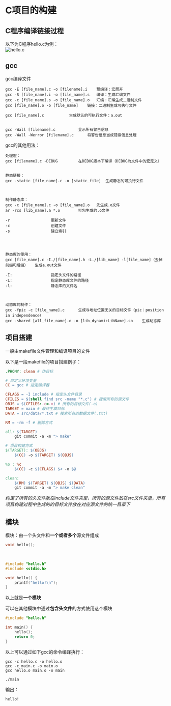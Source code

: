 # C项目的构建

## C程序编译链接过程
以下为C程序hello.c为例：<br>
![hello.c](https://myblog-1308923350.cos.ap-guangzhou.myqcloud.com/img/C_progranming.drawio.png)
<br>

## gcc
gcc编译文件<br>

```
gcc -E [file_name].c -o [filename].i	预编译：宏展开
gcc -S [file_name].i -o [file_name].s	编译：生成汇编文件
gcc -c [file_name].s -o [file_name].o	汇编：汇编生成二进制文件
gcc [file_name].o -o [file_name]	链接：二进制生成可执行文件

gcc [file_name].c			生成默认的可执行文件：a.out


gcc -Wall [filename].c			显示所有警告信息
gcc -Wall -Werror [filename].c		将警告信息当成错误信息处理
```

gcc的其他用法：<br>

```
处理宏：
gcc [filename].c -DEBUG			在DEBUG版本下编译（DEBUG为文件中的宏定义）


静态链接：
gcc -static [file_name].c -o [static_file]	生成静态的可执行文件



制作静态库：
gcc -c [file_name].c -o [file_name].o	先生成.o文件
ar -rcs [lib_name].a *.o		打包生成的.o文件

-r					更新文件
-c					创建文件
-s					建立索引




静态库的使用：
gcc [file_name].c -I./[file_name].h -L./[lib_name] -l[file_name]（去掉前缀和后缀）	生成a.out文件

-I:					指定头文件的路径
-L:					指定静态库文件的路径
-l:					静态库的文件名



动态库的制作：
gcc -fpic -c [file_name].c		生成与地址位置无关的目标文件（pic：position in independence）
gcc -shared [all_file_name].o -o [lib_dynamicLibName].so	生成动态库

```

## 项目搭建

一般由makefile文件管理和编译项目的文件

以下是一段makefile的项目搭建例子：

```makefile
.PHONY: clean # 伪目标

# 自定义环境变量
CC = gcc # 指定编译器

CFLAGS = -I include # 指定头文件目录
CFILES = $(shell find src -name "*.c") # 搜索所有的源文件
OBJS = $(CFILES:.c=.o) # 所有的目标文件(.o)
TARGET = main # 最终生成目标
DATA = src/data/*.txt # 搜索所有的数据文件(.txt)

RM = -rm -f # 删除方式

all: $(TARGET)
	git commit -a -m "> make"

# 项目构建方式
$(TARGET): $(OBJS)
	$(CC) -o $(TARGET) $(OBJS)

%o : %c
	$(CC) -c $(CFLAGS) $< -o $@

clean:
	$(RM) $(TARGET) $(OBJS) $(DATA)
	git commit -a -m "> make clean"
```

*约定了所有的头文件放在include文件夹里，所有的源文件放在src文件夹里，所有项目构建过程中生成的的目标文件放在对应源文件的统一目录下*

## 模块

模块：由一个头文件和**一个或者多个**源文件组成
<br>

```cpp title="hello.h"
void hello();
```

<br>

```cpp title="hello.c"
#include "hello.h"
#include <stdio.h>

void hello() {
    printf("hello!\n");
}
```

以上就是**一个模块**

可以在其他模块中通过**包含头文件**的方式使用这个模块


```cpp title="main.c"
#include "hello.h"

int main() {
    hello();
    return 0;
}
```

以上可以通过如下gcc的命令编译执行：


```
gcc -c hello.c -o hello.o
gcc -c main.c -o main.o
gcc hello.o main.o -o main

./main
```

输出：

```
hello!

```

